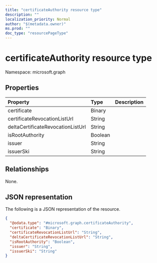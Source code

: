 ```yaml
---
title: "certificateAuthority resource type"
description: ""
localization_priority: Normal
author: "$(metadata.owner)"
ms.prod: ""
doc_type: "resourcePageType"
---
```


# certificateAuthority resource type

Namespace: microsoft.graph

## Properties

| Property                          | Type    | Description |
| :-------------------------------- | :------ | :---------- |
| certificate                       | Binary  |             |
| certificateRevocationListUrl      | String  |             |
| deltaCertificateRevocationListUrl | String  |             |
| isRootAuthority                   | Boolean |             |
| issuer                            | String  |             |
| issuerSki                         | String  |             |

## Relationships

None.

## JSON representation

The following is a JSON representation of the resource.

<!-- {
  "blockType": "resource",
  "@odata.type": "microsoft.graph.certificateAuthority",
}
-->

```json
{
  "@odata.type": "#microsoft.graph.certificateAuthority",
  "certificate": "Binary",
  "certificateRevocationListUrl": "String",
  "deltaCertificateRevocationListUrl": "String",
  "isRootAuthority": "Boolean",
  "issuer": "String",
  "issuerSki": "String"
}
```
